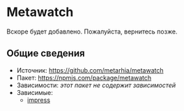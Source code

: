 # Metawatch

Вскоре будет добавлено.
Пожалуйста, вернитесь позже.

## Общие сведения

- Источник: <https://github.com/metarhia/metawatch>
- Пакет: <https://npmjs.com/package/metawatch>
- Зависимости: _этот пакет не содержит зависимостей_
- Зависимые:
  - [impress](../impress/)
